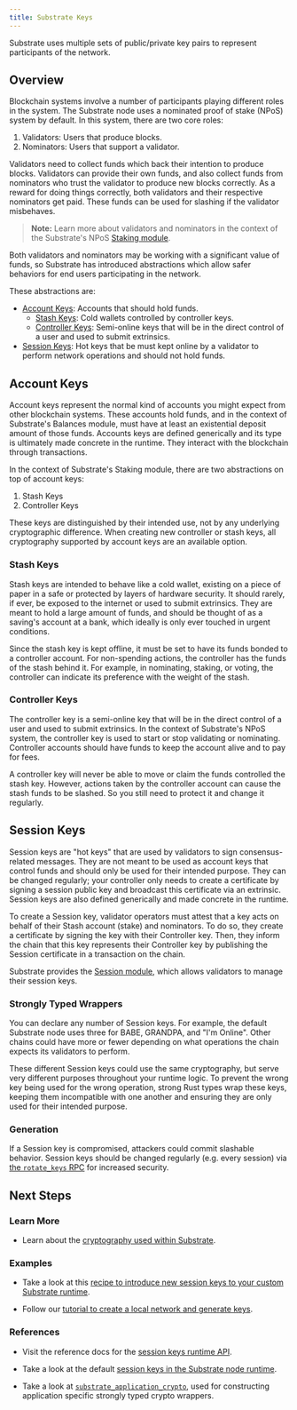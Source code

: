 ```yaml
---
title: Substrate Keys
---
```


Substrate uses multiple sets of public/private key pairs to represent
participants of the network.

## Overview

Blockchain systems involve a number of participants playing different roles in
the system. The Substrate node uses a nominated proof of stake (NPoS) system by
default. In this system, there are two core roles:

1. Validators: Users that produce blocks.
2. Nominators: Users that support a validator.

Validators need to collect funds which back their intention to produce blocks.
Validators can provide their own funds, and also collect funds from nominators
who trust the validator to produce new blocks correctly. As a reward for doing
things correctly, both validators and their respective nominators get paid.
These funds can be used for slashing if the validator misbehaves.

> **Note:** Learn more about validators and nominators in the context of the
> Substrate's NPoS [Staking module](/rustdocs/master/srml_staking/index.html).

Both validators and nominators may be working with a significant value of funds,
so Substrate has introduced abstractions which allow safer behaviors for end
users participating in the network.

These abstractions are:

* [Account Keys](#account-keys): Accounts that should hold funds.
    * [Stash Keys](#stash-keys): Cold wallets controlled by controller keys.
    * [Controller Keys](#controller-keys): Semi-online keys that will be in the
      direct control of a user and used to submit extrinsics.
* [Session Keys](#session-keys): Hot keys that be must kept online by a
  validator to perform network operations and should not hold funds.

## Account Keys

Account keys represent the normal kind of accounts you might expect from other
blockchain systems. These accounts hold funds, and in the context of Substrate's
Balances module, must have at least an existential deposit amount of those
funds. Accounts keys are defined generically and its type is ultimately made
concrete in the runtime. They interact with the blockchain through transactions.

In the context of Substrate's Staking module, there are two abstractions on top
of account keys:

1. Stash Keys
2. Controller Keys

These keys are distinguished by their intended use, not by any underlying
cryptographic difference. When creating new controller or stash keys, all
cryptography supported by account keys are an available option.

### Stash Keys

Stash keys are intended to behave like a cold wallet, existing on a piece of
paper in a safe or protected by layers of hardware security. It should rarely,
if ever, be exposed to the internet or used to submit extrinsics. They are meant
to hold a large amount of funds, and should be thought of as a saving's account
at a bank, which ideally is only ever touched in urgent conditions.

Since the stash key is kept offline, it must be set to have its funds bonded to
a controller account. For non-spending actions, the controller has the funds of
the stash behind it. For example, in nominating, staking, or voting, the
controller can indicate its preference with the weight of the stash.

### Controller Keys

The controller key is a semi-online key that will be in the direct control of a
user and used to submit extrinsics. In the context of Substrate's NPoS system,
the controller key is used to start or stop validating or nominating. Controller
accounts should have funds to keep the account alive and to pay for fees.

A controller key will never be able to move or claim the funds controlled the
stash key. However, actions taken by the controller account can cause the stash
funds to be slashed. So you still need to protect it and change it regularly.

## Session Keys

Session keys are "hot keys" that are used by validators to sign
consensus-related messages. They are not meant to be used as account keys that
control funds and should only be used for their intended purpose. They can be
changed regularly; your controller only needs to create a certificate by signing
a session public key and broadcast this certificate via an extrinsic. Session
keys are also defined generically and made concrete in the runtime.

To create a Session key, validator operators must attest that a key acts on
behalf of their Stash account (stake) and nominators. To do so, they create a
certificate by signing the key with their Controller key. Then, they inform the
chain that this key represents their Controller key by publishing the Session
certificate in a transaction on the chain.

Substrate provides the [Session
module](/rustdocs/master/srml_session/index.html), which allows validators to
manage their session keys.

### Strongly Typed Wrappers

You can declare any number of Session keys. For example, the default Substrate
node uses three for BABE, GRANDPA, and "I'm Online". Other chains could have
more or fewer depending on what operations the chain expects its validators to
perform.

These different Session keys could use the same cryptography, but serve very
different purposes throughout your runtime logic. To prevent the wrong key being
used for the wrong operation, strong Rust types wrap these keys, keeping them
incompatible with one another and ensuring they are only used for their intended
purpose.

### Generation

If a Session key is compromised, attackers could commit slashable behavior.
Session keys should be changed regularly (e.g. every session) via [the
`rotate_keys`
RPC](/rustdocs/master/substrate_rpc/author/trait.AuthorApi.html#tymethod.rotate_keys)
for increased security.

## Next Steps

### Learn More

* Learn about the [cryptography used within
  Substrate](conceptual/cryptography/index.md).

### Examples

* Take a look at this [recipe to introduce new session keys to your custom
  Substrate runtime](TODO).

* Follow our [tutorial to create a local network and generate keys](TODO).

### References

* Visit the reference docs for the [session keys runtime
  API](/rustdocs/master/substrate_session/trait.SessionKeys.html).

* Take a look at the default [session keys in the Substrate node
  runtime](/rustdocs/master/node_runtime/struct.SessionKeys.html).

* Take a look at
  [`substrate_application_crypto`](/rustdocs/master/substrate_application_crypto/index.html),
  used for constructing application specific strongly typed crypto wrappers.
